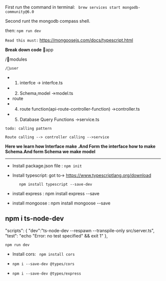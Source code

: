 First run the command in terminal: ` brew services start mongodb-community@6.0`

Second runt the mongodb compass shell.

then: `npm run dev`   


`Read this must:` https://mongoosejs.com/docs/typescript.html

**Break down code**
📁app

  /📁modules

    /📁user

-    1. interfce -> interfce.ts
-    2. Schema,model ->model.ts
-    route 
-    4. route function(api-route-controller-function) ->controller.ts
-    5. Database Query Functions ->service.ts


`todo: calling pattern`

    Route calling --> controller calling -->service



**Here we learn how Interface make .And Form the interface how to make Schema.And form Schema we make model**


---


-    Install package.json file : `npm init`
-    Install typescript: got to-> https://www.typescriptlang.org/download
        
            npm install typescript --save-dev
    
- install express : npm install express --save
- install mongoose : npm install mongoose --save

**npm i ts-node-dev**
- 

  "scripts": {
    "dev":"ts-node-dev --respawn --transpile-only src/server.ts",
    "test": "echo \"Error: no test specified\" && exit 1"
  },

`npm run dev`   


-    Install cors: ` npm install cors`
 
- `npm i --save-dev @types/cors`

- `npm i --save-dev @types/express`